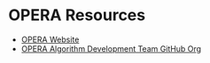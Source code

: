 # OPERA Resources

- [OPERA Website](https://www.jpl.nasa.gov/go/opera)
- [OPERA Algorithm Development Team GitHub Org](https://github.com/opera-adt)